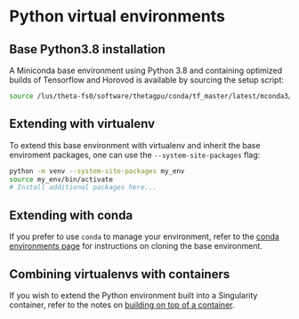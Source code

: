 # Python virtual environments

## Base Python3.8 installation

A Miniconda base environment using Python 3.8 and containing optimized builds of Tensorflow and Horovod is available by sourcing the setup script:

```bash
source /lus/theta-fs0/software/thetagpu/conda/tf_master/latest/mconda3/setup.sh
```

## Extending with virtualenv

To extend this base environment with virtualenv and inherit the base enviroment packages, one can use the `--system-site-packages` flag:

```bash
python -m venv --system-site-packages my_env
source my_env/bin/activate
# Install additional packages here...
```

## Extending with conda
If you prefer to use `conda` to manage your environment, refer to the [conda
environments page](ml_frameworks/tensorflow/running_with_conda.md) for instructions on
cloning the base environment.

## Combining virtualenvs with containers
If you wish to extend the Python environment built into a Singularity container, refer
to the notes on [building on top of a container](building_python_packages.md).
